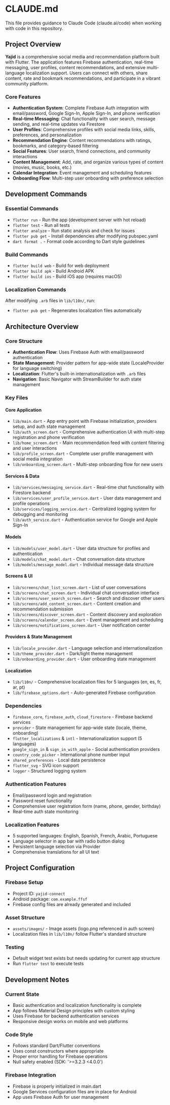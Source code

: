 # CLAUDE.md

This file provides guidance to Claude Code (claude.ai/code) when working with code in this repository.

## Project Overview

**Yajid** is a comprehensive social media and recommendation platform built with Flutter. The application features Firebase authentication, real-time messaging, user profiles, content recommendations, and extensive multi-language localization support. Users can connect with others, share content, rate and bookmark recommendations, and participate in a vibrant community platform.

### Core Features
- **Authentication System**: Complete Firebase Auth integration with email/password, Google Sign-In, Apple Sign-In, and phone verification
- **Real-time Messaging**: Chat functionality with user search, message sending, and real-time updates via Firestore
- **User Profiles**: Comprehensive profiles with social media links, skills, preferences, and personalization
- **Recommendation Engine**: Content recommendations with ratings, bookmarks, and category-based filtering
- **Social Features**: User search, friend connections, and community interactions
- **Content Management**: Add, rate, and organize various types of content (movies, music, books, etc.)
- **Calendar Integration**: Event management and scheduling features
- **Onboarding Flow**: Multi-step user onboarding with preference selection

## Development Commands

### Essential Commands
- `flutter run` - Run the app (development server with hot reload)
- `flutter test` - Run all tests
- `flutter analyze` - Run static analysis and check for issues
- `flutter pub get` - Install dependencies after modifying pubspec.yaml
- `dart format .` - Format code according to Dart style guidelines

### Build Commands
- `flutter build web` - Build for web deployment
- `flutter build apk` - Build Android APK
- `flutter build ios` - Build iOS app (requires macOS)

### Localization Commands
After modifying `.arb` files in `lib/l10n/`, run:
- `flutter pub get` - Regenerates localization files automatically

## Architecture Overview

### Core Structure
- **Authentication Flow**: Uses Firebase Auth with email/password authentication
- **State Management**: Provider pattern for app-wide state (LocaleProvider for language switching)
- **Localization**: Flutter's built-in internationalization with `.arb` files
- **Navigation**: Basic Navigator with StreamBuilder for auth state management

### Key Files

#### Core Application
- `lib/main.dart` - App entry point with Firebase initialization, providers setup, and auth state management
- `lib/auth_screen.dart` - Comprehensive authentication UI with multi-step registration and phone verification
- `lib/home_screen.dart` - Main recommendation feed with content filtering and user interactions
- `lib/profile_screen.dart` - Complete user profile management with social media integration
- `lib/onboarding_screen.dart` - Multi-step onboarding flow for new users

#### Services & Data
- `lib/services/messaging_service.dart` - Real-time chat functionality with Firestore backend
- `lib/services/user_profile_service.dart` - User data management and profile operations
- `lib/services/logging_service.dart` - Centralized logging system for debugging and monitoring
- `lib/auth_service.dart` - Authentication service for Google and Apple Sign-In

#### Models
- `lib/models/user_model.dart` - User data structure for profiles and authentication
- `lib/models/chat_model.dart` - Chat conversation data structure
- `lib/models/message_model.dart` - Individual message data structure

#### Screens & UI
- `lib/screens/chat_list_screen.dart` - List of user conversations
- `lib/screens/chat_screen.dart` - Individual chat conversation interface
- `lib/screens/user_search_screen.dart` - Search and discover other users
- `lib/screens/add_content_screen.dart` - Content creation and recommendation submission
- `lib/screens/discover_screen.dart` - Content discovery and exploration
- `lib/screens/calendar_screen.dart` - Event management and scheduling
- `lib/screens/notifications_screen.dart` - User notification center

#### Providers & State Management
- `lib/locale_provider.dart` - Language selection and internationalization
- `lib/theme_provider.dart` - Dark/light theme management
- `lib/onboarding_provider.dart` - User onboarding state management

#### Localization
- `lib/l10n/` - Comprehensive localization files for 5 languages (en, es, fr, ar, pt)
- `lib/firebase_options.dart` - Auto-generated Firebase configuration

### Dependencies
- `firebase_core`, `firebase_auth`, `cloud_firestore` - Firebase backend services
- `provider` - State management for app-wide state (locale, theme, onboarding)
- `flutter_localizations` & `intl` - Internationalization support (5 languages)
- `google_sign_in` & `sign_in_with_apple` - Social authentication providers
- `country_code_picker` - International phone number input
- `shared_preferences` - Local data persistence
- `flutter_svg` - SVG icon support
- `logger` - Structured logging system

### Authentication Features
- Email/password login and registration
- Password reset functionality
- Comprehensive user registration form (name, phone, gender, birthday)
- Real-time auth state monitoring

### Localization Features
- 5 supported languages: English, Spanish, French, Arabic, Portuguese
- Language selector in app bar with radio button dialog
- Persistent language selection via Provider
- Comprehensive translations for all UI text

## Project Configuration

### Firebase Setup
- Project ID: `yajid-connect`
- Android package: `com.example.ffsf`
- Firebase config files are already generated and included

### Asset Structure
- `assets/images/` - Image assets (logo.png referenced in auth screen)
- Localization files in `lib/l10n/` follow Flutter's standard structure

### Testing
- Default widget test exists but needs updating for current app structure
- Run `flutter test` to execute tests

## Development Notes

### Current State
- Basic authentication and localization functionality is complete
- App follows Material Design principles with custom styling
- Uses Firebase for backend authentication services
- Responsive design works on mobile and web platforms

### Code Style
- Follows standard Dart/Flutter conventions
- Uses const constructors where appropriate
- Proper error handling for Firebase operations
- Null safety enabled (SDK: '>=3.2.3 <4.0.0')

### Firebase Integration
- Firebase is properly initialized in main.dart
- Google Services configuration files are in place for Android
- App uses Firebase Auth for user management